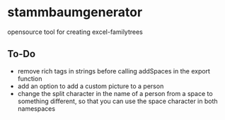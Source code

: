 # stammbaumgenerator
opensource tool for creating excel-familytrees

## To-Do
- remove rich tags in strings before calling addSpaces in the export function
- add an option to add a custom picture to a person
- change the split character in the name of a person from a space to something different, so that you can use the space character in both namespaces 

